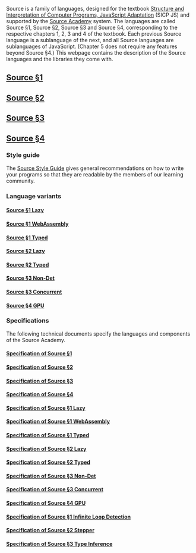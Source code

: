   Source is a family of languages, designed for the textbook
  <a href="https://sourceacademy.org/sicpjs">Structure and Interpretation
  of Computer Programs, JavaScript Adaptation</a> (SICP JS) and supported by the
  <a href="https://sourceacademy.org">Source Academy</a> system.  The languages are
  called Source §1, Source §2, Source §3 and Source §4, corresponding to the
  respective chapters 1, 2, 3 and 4 of the textbook. Each previous Source
  language is a sublanguage of the next, and all Source languages are
  sublanguages of JavaScript. (Chapter 5 does not require any features beyond
  Source §4.) This webpage contains the description of the Source languages
  and the libraries they come with.

## <a href="source_1/">Source §1</a>
  
## <a href="source_2/">Source §2</a>

## <a href="source_3/">Source §3</a>

## <a href="source_4/">Source §4</a>

### Style guide

The <a href="source_styleguide.pdf">Source Style Guide</a> gives general
recommendations on how to write your programs so that they are readable by
the members of our learning community.

### Language variants

#### <a href="source_1_lazy/">Source §1 Lazy</a>
  
#### <a href="source_1_wasm/">Source §1 WebAssembly</a>

#### <a href="source_1_typed/">Source §1 Typed</a>
  
#### <a href="source_2_lazy/">Source §2 Lazy</a>

#### <a href="source_2_typed/">Source §2 Typed</a>

#### <a href="source_3_non-det/">Source §3 Non-Det</a>

#### <a href="source_3_concurrent/">Source §3 Concurrent</a>

#### <a href="source_4_gpu/">Source §4 GPU</a>

### Specifications

The following technical documents specify the languages and components of
the Source Academy. 

#### <a href="source_1.pdf">Specification of Source §1</a>
  
#### <a href="source_2.pdf">Specification of Source §2</a>
  
#### <a href="source_3.pdf">Specification of Source §3</a>
  
#### <a href="source_4.pdf">Specification of Source §4</a>
  
#### <a href="source_1_lazy.pdf">Specification of Source §1 Lazy</a>
  
#### <a href="source_1_wasm.pdf">Specification of Source §1 WebAssembly</a>

#### <a href="source_1_typed.pdf">Specification of Source §1 Typed</a>
  
#### <a href="source_2_lazy.pdf">Specification of Source §2 Lazy</a>

#### <a href="source_2_typed.pdf">Specification of Source §2 Typed</a>

#### <a href="source_3_nondet.pdf">Specification of Source §3 Non-Det</a>

#### <a href="source_3_concurrent.pdf">Specification of Source §3 Concurrent</a>

#### <a href="source_4_gpu.pdf">Specification of Source §4 GPU</a>

#### <a href="source_1_infinite_loop_detection.pdf">Specification of Source §1 Infinite Loop Detection</a>

#### <a href="source_2_stepper.pdf">Specification of Source §2 Stepper</a>

#### <a href="source_3_type_inference.pdf">Specification of Source §3 Type Inference</a>
